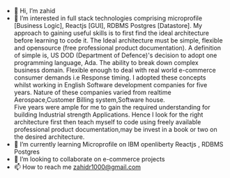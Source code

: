 - 👋 Hi, I’m zahid
- 👀 I’m interested in full stack technologies comprising microprofile [Business Logic], Reactjs [GUI], RDBMS Postgres [Datastore].
      My approach to gaining useful skills is to first find the ideal architecture before learning to code it.
      The Ideal architecture must be simple, flexible and opensource (free professional product documentation).
      A definition of simple is, US DOD (Department of Defence)'s decision to adopt one programming language, Ada.
      The ability to break down complex business domain.
      Flexible enough to deal with real world e-commerce consumer demands i.e Response timing.
      I adopted these concepts whilst working in English Software development companies for five years.
      Nature of these companies varied from realtime Aerospace,Customer Billing system,Software house.  
      Five years were ample for me to gain the required understanding for building Industrial strength Applications.
      Hence I look for the right architecture first then teach myself to code using freely available
      professional product documentation,may be invest in a book or two on the desired architecture.
- 🌱 I’m currently learning  Microprofile on IBM openliberty Reactjs , RDBMS Postgres
- 💞️ I’m looking to collaborate on  e-commerce projects
- 📫 How to reach me zahidr1000@gmail.com

<!---
zahidr/zahidr is a ✨ special ✨ repository because its `README.md` (this file) appears on your GitHub profile.
You can click the Preview link to take a look at your changes.
--->

